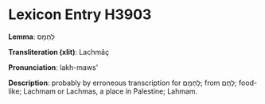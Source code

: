 # Lexicon Entry H3903

**Lemma**: לַחְמָס

**Transliteration (xlit)**: Lachmâç

**Pronunciation**: lakh-maws'

**Description**:
probably by erroneous transcription for לַחְמָם; from לֶחֶם; food-like; Lachmam or Lachmas, a place in Palestine; Lahmam.
